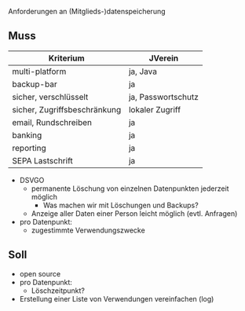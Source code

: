 Anforderungen an (Mitglieds-)datenspeicherung

## Muss


| Kriterium  | JVerein |
| ------------- | ------------- |
| multi-platform  | ja, Java  |
| backup-bar  | ja  |
| sicher,  verschlüsselt | ja, Passwortschutz |
| sicher, Zugriffsbeschränkung | lokaler Zugriff |
| email, Rundschreiben | ja  |
| banking | ja |
| reporting | ja |
| SEPA Lastschrift| ja | 

- DSVGO
    - permanente Löschung von einzelnen Datenpunkten jederzeit möglich
        - Was machen wir mit Löschungen und Backups?
    - Anzeige aller Daten einer Person leicht möglich (evtl. Anfragen)
- pro Datenpunkt:
    - zugestimmte Verwendungszwecke

## Soll

- open source
- pro Datenpunkt:
    - Löschzeitpunkt?
- Erstellung einer Liste von Verwendungen vereinfachen (log)

